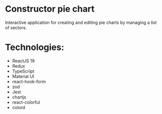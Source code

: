 # Constructor pie chart

Interactive application for creating and editing pie charts by managing a list of sectors.

# Technologies:

- ReactJS 19
- Redux
- TypeScript
- Material UI
- react-hook-form
- zod
- Jest
- chartjs
- react-colorful
- colord
